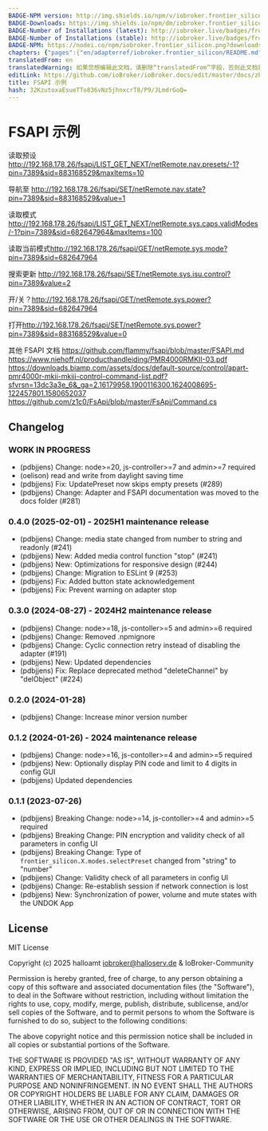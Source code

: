 ```yaml
---
BADGE-NPM version: http://img.shields.io/npm/v/iobroker.frontier_silicon.svg
BADGE-Downloads: https://img.shields.io/npm/dm/iobroker.frontier_silicon.svg
BADGE-Number of Installations (latest): http://iobroker.live/badges/frontier_silicon-installed.svg
BADGE-Number of Installations (stable): http://iobroker.live/badges/frontier_silicon-stable.svg
BADGE-NPM: https://nodei.co/npm/iobroker.frontier_silicon.png?downloads=true
chapters: {"pages":{"en/adapterref/iobroker.frontier_silicon/README.md":{"title":{"en":"FSAPI Examples"},"content":"en/adapterref/iobroker.frontier_silicon/README.md"},"en/adapterref/iobroker.frontier_silicon/states.md":{"title":{"en":"States documentation"},"content":"en/adapterref/iobroker.frontier_silicon/states.md"}}}
translatedFrom: en
translatedWarning: 如果您想编辑此文档，请删除“translatedFrom”字段，否则此文档将再次自动翻译
editLink: https://github.com/ioBroker/ioBroker.docs/edit/master/docs/zh-cn/adapterref/iobroker.frontier_silicon/README.md
title: FSAPI 示例
hash: 32KzutoxaEsueTTo836vNz5jhnxcrT8/P9/JLmdrGoQ=
---
```

# FSAPI 示例
读取预设 <http://192.168.178.26/fsapi/LIST_GET_NEXT/netRemote.nav.presets/-1?pin=7389&sid=883168529&maxItems=10>

导航至 <http://192.168.178.26/fsapi/SET/netRemote.nav.state?pin=7389&sid=883168529&value=1>

读取模式 <http://192.168.178.26/fsapi/LIST_GET_NEXT/netRemote.sys.caps.validModes/-1?pin=7389&sid=682647964&maxItems=100>

读取当前模式<http://192.168.178.26/fsapi/GET/netRemote.sys.mode?pin=7389&sid=682647964>

搜索更新 <http://192.168.178.26/fsapi/SET/netRemote.sys.isu.control?pin=7389&value=2>

开/关？<http://192.168.178.26/fsapi/GET/netRemote.sys.power?pin=7389&sid=682647964>

打开<http://192.168.178.26/fsapi/SET/netRemote.sys.power?pin=7389&sid=883168529&value=0>

其他 FSAPI 文档 <https://github.com/flammy/fsapi/blob/master/FSAPI.md> <https://www.niehoff.nl/producthandleiding/PMR4000RMKII-03.pdf> <https://downloads.biamp.com/assets/docs/default-source/control/apart-pmr4000r-mkii-mkiii-control-command-list.pdf?sfvrsn=13dc3a3e_6&_ga=2.16179958.1900116300.1624008695-122457801.1580652037> <https://github.com/z1c0/FsApi/blob/master/FsApi/Command.cs>

## Changelog
<!--
	Placeholder for the next version (at the beginning of the line):
	### **WORK IN PROGRESS**
-->
### **WORK IN PROGRESS**

- (pdbjjens) Change: node>=20, js-controller>=7 and admin>=7 required
- (oelison) read and write from daylight saving time
- (pdbjjens) Fix: UpdatePreset now skips empty presets (#289)
- (pdbjjens) Change: Adapter and FSAPI documentation was moved to the docs folder (#281)


### 0.4.0 (2025-02-01) - 2025H1 maintenance release

- (pdbjjens) Change: media state changed from number to string and readonly (#241)
- (pdbjjens) New: Added media control function "stop" (#241)
- (pdbjjens) New: Optimizations for responsive design (#244)
- (pdbjjens) Change: Migration to ESLint 9 (#253)
- (pdbjjens) Fix: Added button state acknowledgement
- (pdbjjens) Fix: Prevent warning on adapter stop

### 0.3.0 (2024-08-27) - 2024H2 maintenance release

- (pdbjjens) Change: node>=18, js-contoller>=5 and admin>=6 required
- (pdbjjens) Change: Removed .npmignore
- (pdbjjens) Change: Cyclic connection retry instead of disabling the adapter (#191)
- (pdbjjens) New: Updated dependencies
- (pdbjjens) Fix: Replace deprecated method "deleteChannel" by "delObject" (#224)

### 0.2.0 (2024-01-28)

- (pdbjjens) Change: Increase minor version number

### 0.1.2 (2024-01-26) - 2024 maintenance release

- (pdbjjens) Change: node>=16, js-contoller>=4 and admin>=5 required
- (pdbjjens) New: Optionally display PIN code and limit to 4 digits in config GUI
- (pdbjjens) Updated dependencies

### 0.1.1 (2023-07-26)

- (pdbjjens) Breaking Change: node>=14, js-contoller>=4 and admin>=5 required
- (pdbjjens) Breaking Change: PIN encryption and validity check of all parameters in config UI
- (pdbjjens) Breaking Change: Type of `frontier_silicon.X.modes.selectPreset` changed from "string" to  "number"
- (pdbjjens) Change: Validity check of all parameters in config UI
- (pdbjjens) Change: Re-establish session if network connection is lost
- (pdbjjens) New: Synchronization of power, volume and mute states with the UNDOK App

## License

MIT License

Copyright (c) 2025 halloamt <iobroker@halloserv.de> & IoBroker-Community

Permission is hereby granted, free of charge, to any person obtaining a copy
of this software and associated documentation files (the "Software"), to deal
in the Software without restriction, including without limitation the rights
to use, copy, modify, merge, publish, distribute, sublicense, and/or sell
copies of the Software, and to permit persons to whom the Software is
furnished to do so, subject to the following conditions:

The above copyright notice and this permission notice shall be included in all
copies or substantial portions of the Software.

THE SOFTWARE IS PROVIDED "AS IS", WITHOUT WARRANTY OF ANY KIND, EXPRESS OR
IMPLIED, INCLUDING BUT NOT LIMITED TO THE WARRANTIES OF MERCHANTABILITY,
FITNESS FOR A PARTICULAR PURPOSE AND NONINFRINGEMENT. IN NO EVENT SHALL THE
AUTHORS OR COPYRIGHT HOLDERS BE LIABLE FOR ANY CLAIM, DAMAGES OR OTHER
LIABILITY, WHETHER IN AN ACTION OF CONTRACT, TORT OR OTHERWISE, ARISING FROM,
OUT OF OR IN CONNECTION WITH THE SOFTWARE OR THE USE OR OTHER DEALINGS IN THE
SOFTWARE.